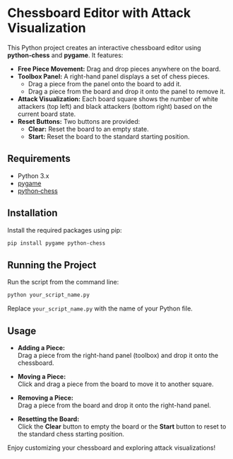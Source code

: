 # Chessboard Editor with Attack Visualization

This Python project creates an interactive chessboard editor using **python‑chess** and **pygame**. It features:

- **Free Piece Movement:** Drag and drop pieces anywhere on the board.
- **Toolbox Panel:** A right-hand panel displays a set of chess pieces.
  - Drag a piece from the panel onto the board to add it.
  - Drag a piece from the board and drop it onto the panel to remove it.
- **Attack Visualization:** Each board square shows the number of white attackers (top left) and black attackers (bottom right) based on the current board state.
- **Reset Buttons:** Two buttons are provided:
  - **Clear:** Reset the board to an empty state.
  - **Start:** Reset the board to the standard starting position.

## Requirements

- Python 3.x
- [pygame](https://www.pygame.org/)
- [python‑chess](https://pypi.org/project/python-chess/)

## Installation

Install the required packages using pip:

```bash
pip install pygame python-chess
```

## Running the Project

Run the script from the command line:

```bash
python your_script_name.py
```

Replace `your_script_name.py` with the name of your Python file.

## Usage

- **Adding a Piece:**  
  Drag a piece from the right-hand panel (toolbox) and drop it onto the chessboard.

- **Moving a Piece:**  
  Click and drag a piece from the board to move it to another square.

- **Removing a Piece:**  
  Drag a piece from the board and drop it onto the right-hand panel.

- **Resetting the Board:**  
  Click the **Clear** button to empty the board or the **Start** button to reset to the standard chess starting position.

Enjoy customizing your chessboard and exploring attack visualizations!
